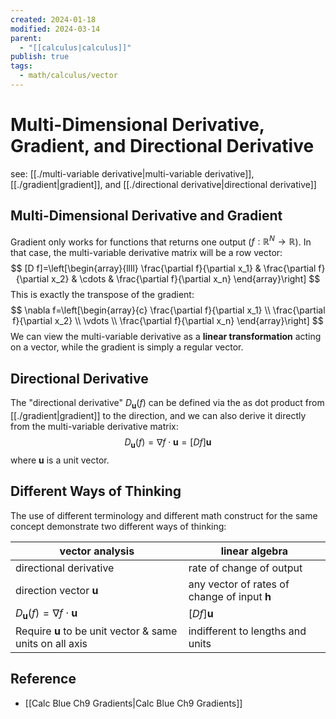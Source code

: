 ```yaml
---
created: 2024-01-18
modified: 2024-03-14
parent:
  - "[[calculus|calculus]]"
publish: true
tags:
  - math/calculus/vector
---
```


# Multi-Dimensional Derivative, Gradient, and Directional Derivative
see: [[./multi-variable derivative|multi-variable derivative]], [[./gradient|gradient]], and [[./directional derivative|directional derivative]]

## Multi-Dimensional Derivative and Gradient
Gradient only works for functions that returns one output ($f : \mathbb{R}^N \rightarrow \mathbb{R}$). In that case, the multi-variable derivative matrix will be a row vector:
$$
[D f]=\left[\begin{array}{llll}
\frac{\partial f}{\partial x_1} & \frac{\partial f}{\partial x_2} & \cdots & \frac{\partial f}{\partial x_n}
\end{array}\right]
$$
This is exactly the transpose of the gradient:
$$
\nabla f=\left[\begin{array}{c}
\frac{\partial f}{\partial x_1} \\
\frac{\partial f}{\partial x_2} \\
\vdots \\
\frac{\partial f}{\partial x_n}
\end{array}\right]
$$
We can view the multi-variable derivative as a **linear transformation** acting on a vector, while the gradient is simply a regular vector.

## Directional Derivative
The "directional derivative" $D_{\mathbf{u}}(f)$ can be defined via the as dot product from [[./gradient|gradient]] to the direction, and we can also derive it directly from the multi-variable derivative matrix:
$$
D_{\mathbf{u}}(f) = \nabla f \cdot \mathbf{u} = [Df]\mathbf{u}
$$
where $\mathbf{u}$ is a unit vector.

## Different Ways of Thinking
The use of different terminology and different math construct for the same concept demonstrate two different ways of thinking:

| vector analysis                                                 | linear algebra                                      |
| --------------------------------------------------------------- | --------------------------------------------------- |
| directional derivative                                          | rate of change of output                            |
| direction vector $\mathbf{u}$                                   | any vector of rates of change of input $\mathbf{h}$ |
| $D_{\mathbf{u}}(f) = \nabla f \cdot \mathbf{u}$                 | $[Df]\mathbf{u}$                                    |
| Require $\mathbf{u}$ to be unit vector & same units on all axis | indifferent to lengths and units                    |

## Reference
- [[Calc Blue Ch9 Gradients|Calc Blue Ch9 Gradients]]